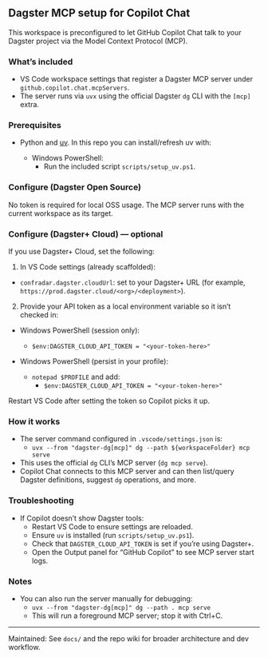 ## Dagster MCP setup for Copilot Chat

This workspace is preconfigured to let GitHub Copilot Chat talk to your Dagster project via the Model Context Protocol (MCP).

### What’s included
- VS Code workspace settings that register a Dagster MCP server under `github.copilot.chat.mcpServers`.
- The server runs via `uvx` using the official Dagster `dg` CLI with the `[mcp]` extra.

### Prerequisites
- Python and [uv](https://github.com/astral-sh/uv). In this repo you can install/refresh uv with:

  - Windows PowerShell:
    - Run the included script `scripts/setup_uv.ps1`.

### Configure (Dagster Open Source)
No token is required for local OSS usage. The MCP server runs with the current workspace as its target.

### Configure (Dagster+ Cloud) — optional
If you use Dagster+ Cloud, set the following:

1) In VS Code settings (already scaffolded):

- `confradar.dagster.cloudUrl`: set to your Dagster+ URL (for example, `https://prod.dagster.cloud/<org>/<deployment>`).

2) Provide your API token as a local environment variable so it isn’t checked in:

- Windows PowerShell (session only):
  - `$env:DAGSTER_CLOUD_API_TOKEN = "<your-token-here>"`

- Windows PowerShell (persist in your profile):
  - `notepad $PROFILE` and add:
    - `$env:DAGSTER_CLOUD_API_TOKEN = "<your-token-here>"`

Restart VS Code after setting the token so Copilot picks it up.

### How it works
- The server command configured in `.vscode/settings.json` is:
  - `uvx --from "dagster-dg[mcp]" dg --path ${workspaceFolder} mcp serve`
- This uses the official `dg` CLI’s MCP server (`dg mcp serve`).
- Copilot Chat connects to this MCP server and can then list/query Dagster definitions, suggest `dg` operations, and more.

### Troubleshooting
- If Copilot doesn’t show Dagster tools:
  - Restart VS Code to ensure settings are reloaded.
  - Ensure `uv` is installed (run `scripts/setup_uv.ps1`).
  - Check that `DAGSTER_CLOUD_API_TOKEN` is set if you’re using Dagster+.
  - Open the Output panel for “GitHub Copilot” to see MCP server start logs.

### Notes
- You can also run the server manually for debugging:
  - `uvx --from "dagster-dg[mcp]" dg --path . mcp serve`
  - This will run a foreground MCP server; stop it with Ctrl+C.

---

Maintained: See `docs/` and the repo wiki for broader architecture and dev workflow.
